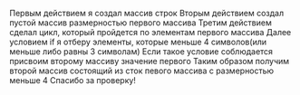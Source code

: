 Первым действием я создал массив строк
Вторым действием создал пустой массив размерностью первого массива
Третим действием сделал цикл, который пройдется по элементам первого массива 
Далее условием if я отберу элементы, которые меньше 4 символов(или меньше либо равны 3 символам)
Если такое условие соблюдается присвоим второму массиву значение первого
Таким образом получим второй массив состоящий из сток певого массива с размерностью меньше 4
Спасибо за проверку!